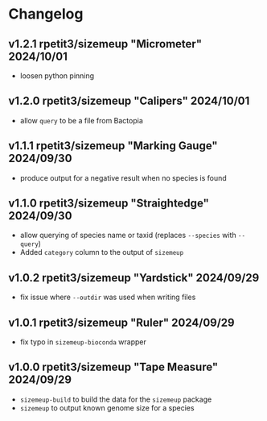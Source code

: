 
# Changelog

## v1.2.1 rpetit3/sizemeup "Micrometer" 2024/10/01

- loosen python pinning

## v1.2.0 rpetit3/sizemeup "Calipers" 2024/10/01

- allow `query` to be a file from Bactopia

## v1.1.1 rpetit3/sizemeup "Marking Gauge" 2024/09/30

- produce output for a negative result when no species is found

## v1.1.0 rpetit3/sizemeup "Straightedge" 2024/09/30

- allow querying of species name or taxid (replaces `--species` with `--query`)
- Added `category` column to the output of `sizemeup`

## v1.0.2 rpetit3/sizemeup "Yardstick" 2024/09/29

- fix issue where `--outdir` was used when writing files

## v1.0.1 rpetit3/sizemeup "Ruler" 2024/09/29

- fix typo in `sizemeup-bioconda` wrapper

## v1.0.0 rpetit3/sizemeup "Tape Measure" 2024/09/29

- `sizemeup-build` to build the data for the `sizemeup` package
- `sizemeup` to output known genome size for a species
